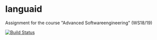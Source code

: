 # languaid
Assignment for the course "Advanced Softwareengineering" (WS18/19)

[![Build Status](https://travis-ci.org/lfko/languaid.svg?branch=master)](https://travis-ci.org/lfko/languaid)
